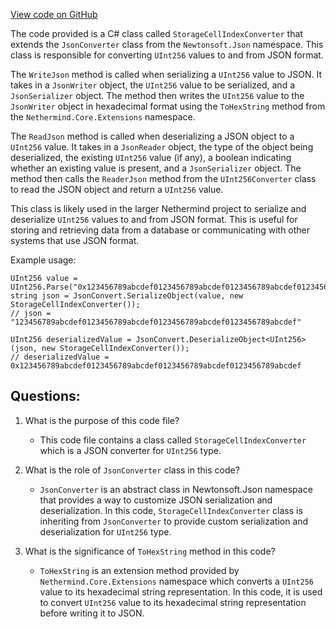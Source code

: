 [View code on GitHub](https://github.com/nethermindeth/nethermind/Nethermind.Serialization.Json/StorageCellIndexConverter.cs)

The code provided is a C# class called `StorageCellIndexConverter` that extends the `JsonConverter` class from the `Newtonsoft.Json` namespace. This class is responsible for converting `UInt256` values to and from JSON format. 

The `WriteJson` method is called when serializing a `UInt256` value to JSON. It takes in a `JsonWriter` object, the `UInt256` value to be serialized, and a `JsonSerializer` object. The method then writes the `UInt256` value to the `JsonWriter` object in hexadecimal format using the `ToHexString` method from the `Nethermind.Core.Extensions` namespace.

The `ReadJson` method is called when deserializing a JSON object to a `UInt256` value. It takes in a `JsonReader` object, the type of the object being deserialized, the existing `UInt256` value (if any), a boolean indicating whether an existing value is present, and a `JsonSerializer` object. The method then calls the `ReaderJson` method from the `UInt256Converter` class to read the JSON object and return a `UInt256` value.

This class is likely used in the larger Nethermind project to serialize and deserialize `UInt256` values to and from JSON format. This is useful for storing and retrieving data from a database or communicating with other systems that use JSON format. 

Example usage:

```
UInt256 value = UInt256.Parse("0x123456789abcdef0123456789abcdef0123456789abcdef0123456789abcdef");
string json = JsonConvert.SerializeObject(value, new StorageCellIndexConverter());
// json = "123456789abcdef0123456789abcdef0123456789abcdef0123456789abcdef"

UInt256 deserializedValue = JsonConvert.DeserializeObject<UInt256>(json, new StorageCellIndexConverter());
// deserializedValue = 0x123456789abcdef0123456789abcdef0123456789abcdef0123456789abcdef
```
## Questions: 
 1. What is the purpose of this code file?
    - This code file contains a class called `StorageCellIndexConverter` which is a JSON converter for `UInt256` type.

2. What is the role of `JsonConverter` class in this code?
    - `JsonConverter` is an abstract class in Newtonsoft.Json namespace that provides a way to customize JSON serialization and deserialization. In this code, `StorageCellIndexConverter` class is inheriting from `JsonConverter` to provide custom serialization and deserialization for `UInt256` type.

3. What is the significance of `ToHexString` method in this code?
    - `ToHexString` is an extension method provided by `Nethermind.Core.Extensions` namespace which converts a `UInt256` value to its hexadecimal string representation. In this code, it is used to convert `UInt256` value to its hexadecimal string representation before writing it to JSON.